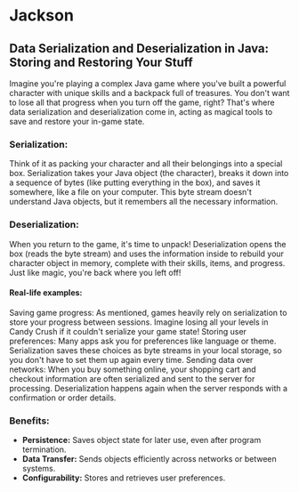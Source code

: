 # Jackson

## Data Serialization and Deserialization in Java: Storing and Restoring Your Stuff
Imagine you're playing a complex Java game where you've built a powerful character with unique skills and a backpack full of treasures. You don't want to lose all that progress when you turn off the game, right? That's where data serialization and deserialization come in, acting as magical tools to save and restore your in-game state.

### Serialization:

Think of it as packing your character and all their belongings into a special box. Serialization takes your Java object (the character), breaks it down into a sequence of bytes (like putting everything in the box), and saves it somewhere, like a file on your computer. This byte stream doesn't understand Java objects, but it remembers all the necessary information.

### Deserialization:

When you return to the game, it's time to unpack! Deserialization opens the box (reads the byte stream) and uses the information inside to rebuild your character object in memory, complete with their skills, items, and progress. Just like magic, you're back where you left off!

#### Real-life examples:

Saving game progress: As mentioned, games heavily rely on serialization to store your progress between sessions. Imagine losing all your levels in Candy Crush if it couldn't serialize your game state!
Storing user preferences: Many apps ask you for preferences like language or theme. Serialization saves these choices as byte streams in your local storage, so you don't have to set them up again every time.
Sending data over networks: When you buy something online, your shopping cart and checkout information are often serialized and sent to the server for processing. Deserialization happens again when the server responds with a confirmation or order details.

### Benefits:

- **Persistence:** Saves object state for later use, even after program termination.
-  **Data Transfer:** Sends objects efficiently across networks or between systems.
- **Configurability:** Stores and retrieves user preferences.
